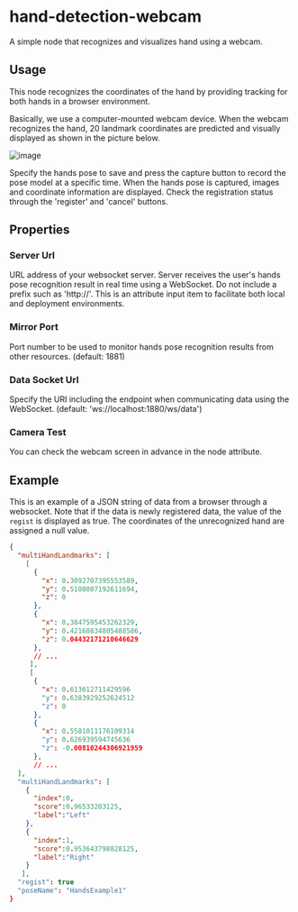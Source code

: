 # hand-detection-webcam

A simple node that recognizes and visualizes hand using a webcam.

## Usage

This node recognizes the coordinates of the hand by providing tracking for both hands in a browser environment.

Basically, we use a computer-mounted webcam device. When the webcam recognizes the hand, 20 landmark coordinates are predicted and visually displayed as shown in the picture below.

![image](https://user-images.githubusercontent.com/30489264/136223035-decf4060-8a0d-4fb3-9fa7-8cffd1c2491e.png)

Specify the hands pose to save and press the capture button to record the pose model at a specific time. When the hands pose is captured, images and coordinate information are displayed. Check the registration status through the 'register' and 'cancel' buttons.

## Properties

### Server Url

URL address of your websocket server. Server receives the user's hands pose recognition result in real time using a WebSocket. Do not include a prefix such as 'http://'. This is an attribute input item to facilitate both local and deployment environments.

### Mirror Port

Port number to be used to monitor hands pose recognition results from other resources. (default: 1881)

### Data Socket Url

Specify the URI including the endpoint when communicating data using the WebSocket. (default: 'ws://localhost:1880/ws/data')

### Camera Test

You can check the webcam screen in advance in the node attribute.

## Example

This is an example of a JSON string of data from a browser through a websocket. Note that if the data is newly registered data, the value of the `regist` is displayed as true. The coordinates of the unrecognized hand are assigned a null value.

```json
{
  "multiHandLandmarks": [
    [
      {
        "x": 0.3092707395553589,
        "y": 0.5108007192611694,
        "z": 0
      },
      {
        "x": 0.3847595453262329,
        "y": 0.42168834805488586,
        "z": 0.04432171210646629
      },
      // ...
     ],
     [
      {
        "x": 0.613612711429596
        "y": 0.6383929252624512
        "z": 0
      },
      {
        "x": 0.5581011176109314
        "y": 0.626939594745636
        "z": -0.00810244306921959
      },
      // ...
  ],
  "multiHandLandmarks": [
    {
      "index":0,
      "score":0.96533203125,
      "label":"Left"
    },
    {
      "index":1,
      "score":0.953643798828125,
      "label":"Right"
    }
   ],
  "regist": true
  "poseName": "HandsExample1"
}
```
